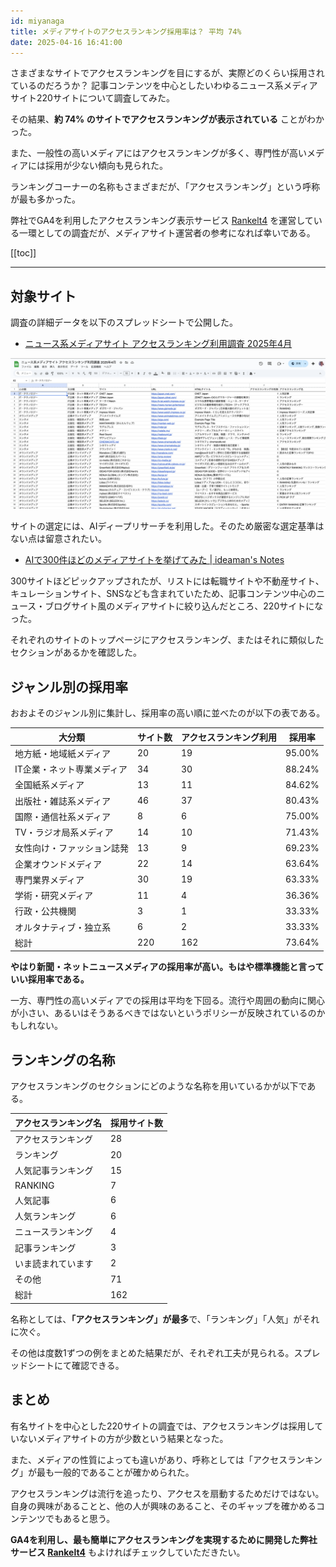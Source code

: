 ```yaml
---
id: miyanaga
title: メディアサイトのアクセスランキング採用率は？ 平均 74%
date: 2025-04-16 16:41:00
---
```


さまざまなサイトでアクセスランキングを目にするが、実際どのくらい採用されているのだろうか？ 記事コンテンツを中心としたいわゆるニュース系メディアサイト220サイトについて調査してみた。

その結果、**約 74% のサイトでアクセスランキングが表示されている** ことがわかった。

また、一般性の高いメディアにはアクセスランキングが多く、専門性が高いメディアには採用が少ない傾向も見られた。

ランキングコーナーの名称もさまざまだが、「アクセスランキング」という呼称が最も多かった。

弊社でGA4を利用したアクセスランキング表示サービス [Rankelt4](https://ranklet4.com/) を運営している一環としての調査だが、メディアサイト運営者の参考になれば幸いである。

[[toc]]

---

## 対象サイト

調査の詳細データを以下のスプレッドシートで公開した。

- [ニュース系メディアサイト アクセスランキング利用調査 2025年4月](https://docs.google.com/spreadsheets/d/1ldTw-apT69OTirMaPESrE0ehSi3_dFQUYxEaWOJvTIE/edit?usp=sharing)

![ニュース系メディアサイト アクセスランキング利用調査 2025年4月](./access-ranking-adoption/spreadsheet.png)

サイトの選定には、AIディープリサーチを利用した。そのため厳密な選定基準はない点は留意されたい。

- [AIで300件ほどのメディアサイトを挙げてみた | ideaman's Notes](https://notes.ideamans.com/posts/2025/media-sites.html)

300サイトほどピックアップされたが、リストには転職サイトや不動産サイト、キュレーションサイト、SNSなども含まれていたため、記事コンテンツ中心のニュース・ブログサイト風のメディアサイトに絞り込んだところ、220サイトになった。

それぞれのサイトのトップページにアクセスランキング、またはそれに類似したセクションがあるかを確認した。

## ジャンル別の採用率

おおよそのジャンル別に集計し、採用率の高い順に並べたのが以下の表である。

| 大分類 | サイト数 | アクセスランキング利用 | 採用率 |
| --- | --- | --- | --- |
| 地方紙・地域紙メディア | 20 | 19 | 95.00% |
| IT企業・ネット専業メディア | 34 | 30 | 88.24% |
| 全国紙系メディア | 13 | 11 | 84.62% |
| 出版社・雑誌系メディア | 46 | 37 | 80.43% |
| 国際・通信社系メディア | 8 | 6 | 75.00% |
| TV・ラジオ局系メディア | 14 | 10 | 71.43% |
| 女性向け・ファッション誌発 | 13 | 9 | 69.23% |
| 企業オウンドメディア | 22 | 14 | 63.64% |
| 専門業界メディア | 30 | 19 | 63.33% |
| 学術・研究メディア | 11 | 4 | 36.36% |
| 行政・公共機関 | 3 | 1 | 33.33% |
| オルタナティブ・独立系 | 6 | 2 | 33.33% |
| 総計 | 220 | 162 | 73.64% |

**やはり新聞・ネットニュースメディアの採用率が高い。もはや標準機能と言っていい採用率である。**

一方、専門性の高いメディアでの採用は平均を下回る。流行や周囲の動向に関心が小さい、あるいはそうあるべきではないというポリシーが反映されているのかもしれない。

## ランキングの名称

アクセスランキングのセクションにどのような名称を用いているかが以下である。

| アクセスランキング名 | 採用サイト数 |
| --- | --- |
| アクセスランキング | 28 |
| ランキング | 20 |
| 人気記事ランキング | 15 |
| RANKING | 7 |
| 人気記事 | 6 |
| 人気ランキング | 6 |
| ニュースランキング | 4 |
| 記事ランキング | 3 |
| いま読まれています | 2 |
| その他 | 71 |
| 総計 | 162 |

名称としては、**「アクセスランキング」が最多**で、「ランキング」「人気」がそれに次ぐ。

その他は度数1ずつの例をまとめた結果だが、それぞれ工夫が見られる。スプレッドシートにて確認できる。

## まとめ

有名サイトを中心とした220サイトの調査では、アクセスランキングは採用していないメディアサイトの方が少数という結果となった。

また、メディアの性質によっても違いがあり、呼称としては「アクセスランキング」が最も一般的であることが確かめられた。

アクセスランキングは流行を追ったり、アクセスを扇動するためだけではない。自身の興味があることと、他の人が興味のあること、そのギャップを確かめるコンテンツでもあると思う。

**GA4を利用し、最も簡単にアクセスランキングを実現するために開発した弊社サービス [Rankelt4](https://ranklet4.com/)** もよければチェックしていただきたい。
